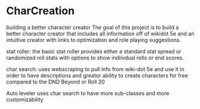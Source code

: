 # CharCreation
building a better character creator
The goal of this project is to build a better character creator that includes all information off of wikidot 5e and an intuitive creator with links to optimization and role playing suggestions.

stat roller: the basic stat roller provides either a standard stat spread or randomized roll stats with options to show indiivdual rolls or end scores.

char search: uses webscraping to pull info from wiki-dot 5e and use it in order to have descriptions and greator ability to create characters for free compared to the DND Beyond or Roll 20

Auto leveler uses char search to have more sub-classes and more customizability

